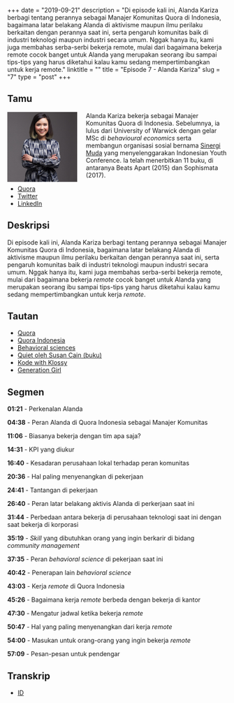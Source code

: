 +++
date = "2019-09-21"
description = "Di episode kali ini, Alanda Kariza berbagi tentang perannya sebagai Manajer Komunitas Quora di Indonesia, bagaimana latar belakang Alanda di aktivisme maupun ilmu perilaku berkaitan dengan perannya saat ini, serta pengaruh komunitas baik di industri teknologi maupun industri secara umum. Nggak hanya itu, kami juga membahas serba-serbi bekerja remote, mulai dari bagaimana bekerja remote cocok banget untuk Alanda yang merupakan seorang ibu sampai tips-tips yang harus diketahui kalau kamu sedang mempertimbangkan untuk kerja remote."
linktitle = ""
title = "Episode 7 - Alanda Kariza"
slug = "7"
type = "post"
+++

## Tamu
<img style="float: left; width: 160px; margin-right: 20px;" src="/img/ep7.jpg">

Alanda Kariza bekerja sebagai Manajer Komunitas Quora di Indonesia. Sebelumnya, ia lulus dari University of Warwick dengan gelar MSc di *behavioural economics* serta membangun organisasi sosial bernama [Sinergi Muda](https://sinergimuda.org/) yang menyelenggarakan Indonesian Youth Conference. Ia telah menerbitkan 11 buku, di antaranya Beats Apart (2015) dan Sophismata (2017).

- [Quora](https://id.quora.com/profile/Alanda-Kariza)
- [Twitter](https://twitter.com/alandakariza)
- [LinkedIn](https://www.linkedin.com/in/alandakariza/)

## Deskripsi 
Di episode kali ini, Alanda Kariza berbagi tentang perannya sebagai Manajer Komunitas Quora di Indonesia, bagaimana latar belakang Alanda di aktivisme maupun ilmu perilaku berkaitan dengan perannya saat ini, serta pengaruh komunitas baik di industri teknologi maupun industri secara umum. Nggak hanya itu, kami juga membahas serba-serbi bekerja remote, mulai dari bagaimana bekerja *remote* cocok banget untuk Alanda yang merupakan seorang ibu sampai tips-tips yang harus diketahui kalau kamu sedang mempertimbangkan untuk kerja *remote*.

<div class="audioplayer">
    <audio>
        <source src="https://d3ctxlq1ktw2nl.cloudfront.net/staging/2019-8-22/24544128-44100-2-06ffdebe4afc9.m4a" type="audio/mp4" rel="preload" as="audio">
    </audio>
</div>

## Tautan
- [Quora](https://www.quora.com/)
- [Quora Indonesia](http://id.quora.com)
- [Behavioral sciences](https://en.wikipedia.org/wiki/Behavioural_sciences)
- [Quiet oleh Susan Cain (buku)](https://www.amazon.com/Quiet-Power-Introverts-World-Talking/dp/0307352153)
- [Kode with Klossy](https://www.kodewithklossy.com)
- [Generation Girl](https://www.generationgirl.org)

## Segmen
**01:21** - Perkenalan Alanda

**04:38** - Peran Alanda di Quora Indonesia sebagai Manajer Komunitas

**11:06** - Biasanya bekerja dengan tim apa saja?

**14:31** - KPI yang diukur

**16:40** - Kesadaran perusahaan lokal terhadap peran komunitas

**20:36** - Hal paling menyenangkan di pekerjaan

**24:41** - Tantangan di pekerjaan

**26:40** - Peran latar belakang aktivis Alanda di perkerjaan saat ini

**31:44** - Perbedaan antara bekerja di perusahaan teknologi saat ini dengan saat bekerja di korporasi

**35:19** - *Skill* yang dibutuhkan orang yang ingin berkarir di bidang *community management*

**37:35** - Peran *behavioral science* di pekerjaan saat ini

**40:42** - Penerapan lain *behavioral science*

**43:03** - Kerja *remote* di Quora Indonesia

**45:26** - Bagaimana kerja *remote* berbeda dengan bekerja di kantor

**47:30** - Mengatur jadwal ketika bekerja *remote*

**50:47** - Hal yang paling menyenangkan dari kerja *remote*

**54:00** - Masukan untuk orang-orang yang ingin bekerja *remote*

**57:09** - Pesan-pesan untuk pendengar


## Transkrip
- [ID](transcript)